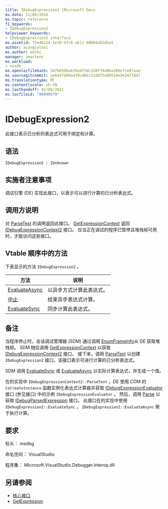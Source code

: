 ```yaml
---
title: IDebugExpression2 |Microsoft Docs
ms.date: 11/04/2016
ms.topic: reference
f1_keywords:
- IDebugExpression2
helpviewer_keywords:
- IDebugExpression2 interface
ms.assetid: f5e4b124-1e30-47c8-a511-80084a02dba5
author: acangialosi
ms.author: anthc
manager: jmartens
ms.workload:
- vssdk
ms.openlocfilehash: 3d7b6508a635edf3dc328f79a06a386efce07aae
ms.sourcegitcommit: ae6d47b09a439cd0e13180f5e89510e3e347fd47
ms.translationtype: MT
ms.contentlocale: zh-CN
ms.lasthandoff: 02/08/2021
ms.locfileid: "99949579"
---
```

# <a name="idebugexpression2"></a>IDebugExpression2
此接口表示已分析的表达式可用于绑定和计算。

## <a name="syntax"></a>语法

```
IDebugExpression2 : IUnknown
```

## <a name="notes-for-implementers"></a>实施者注意事项
 调试引擎 (DE) 实现此接口，以表示可以进行计算的已分析表达式。

## <a name="notes-for-callers"></a>调用方说明
 对 [ParseText](../../../extensibility/debugger/reference/idebugexpressioncontext2-parsetext.md) 的调用返回此接口。 [GetExpressionContext](../../../extensibility/debugger/reference/idebugstackframe2-getexpressioncontext.md) 返回 [IDebugExpressionContext2](../../../extensibility/debugger/reference/idebugexpressioncontext2.md) 接口。 仅当正在调试的程序已暂停且堆栈帧可用时，才能访问这些接口。

## <a name="methods-in-vtable-order"></a>Vtable 顺序中的方法
 下表显示的方法 `IDebugExpression2` 。

|方法|说明|
|------------|-----------------|
|[EvaluateAsync](../../../extensibility/debugger/reference/idebugexpression2-evaluateasync.md)|以异步方式计算此表达式。|
|[中止](../../../extensibility/debugger/reference/idebugexpression2-abort.md)|结束异步表达式计算。|
|[EvaluateSync](../../../extensibility/debugger/reference/idebugexpression2-evaluatesync.md)|同步计算此表达式。|

## <a name="remarks"></a>备注
 当程序停止时，会话调试管理器 (SDM) 通过调用 [EnumFrameInfo](../../../extensibility/debugger/reference/idebugthread2-enumframeinfo.md)从 DE 获取堆栈帧。 SDM 随后调用 [GetExpressionContext](../../../extensibility/debugger/reference/idebugstackframe2-getexpressioncontext.md) 以获取 [IDebugExpressionContext2](../../../extensibility/debugger/reference/idebugexpressioncontext2.md) 接口。 接下来，调用 [ParseText](../../../extensibility/debugger/reference/idebugexpressioncontext2-parsetext.md) 以创建 `IDebugExpression2` 接口，该接口表示可进行计算的已分析表达式。

 SDM 调用 [EvaluateSync](../../../extensibility/debugger/reference/idebugexpression2-evaluatesync.md) 或 [EvaluateAsync](../../../extensibility/debugger/reference/idebugexpression2-evaluateasync.md) 以实际计算表达式，并生成一个值。

 在的实现中 `IDebugExpressionContext2::ParseText` ，DE 使用 COM 的 `CoCreateInstance` 函数实例化表达式计算器并获取 [IDebugExpressionEvaluator](../../../extensibility/debugger/reference/idebugexpressionevaluator.md) 接口 (参见接口) 中的示例 `IDebugExpressionEvaluator` 。 然后，调用 [Parse](../../../extensibility/debugger/reference/idebugexpressionevaluator-parse.md) 以获取 [IDebugParsedExpression](../../../extensibility/debugger/reference/idebugparsedexpression.md) 接口。 此接口在的实现中使用 `IDebugExpression2::EvaluateSync` ， `IDebugExpression2::EvaluateAsync` 用于执行计算。

## <a name="requirements"></a>要求
 标头： msdbg

 命名空间： VisualStudio

 程序集： Microsoft.VisualStudio.Debugger.Interop.dll

## <a name="see-also"></a>另请参阅
- [核心接口](../../../extensibility/debugger/reference/core-interfaces.md)
- [GetExpression](../../../extensibility/debugger/reference/idebugexpressionevaluationcompleteevent2-getexpression.md)
